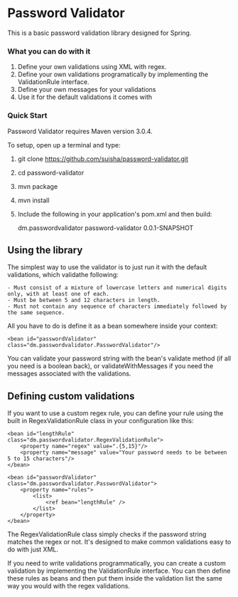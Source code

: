 Password Validator
=========

This is a basic password validation library designed for Spring.

### What you can do with it

1. Define your own validations using XML with regex.
2. Define your own validations programatically by implementing the ValidationRule interface.
3. Define your own messages for your validations
4. Use it for the default validations it comes with

### Quick Start

Password Validator requires Maven version 3.0.4. 

To setup, open up a terminal and type:

1. git clone https://github.com/suisha/password-validator.git
2. cd password-validator 
3. mvn package
4. mvn install
5. Include the following in your application's pom.xml and then build:

	<dependency>
        	<groupId>dm.passwordvalidator</groupId>
		<artifactId>password-validator</artifactId>
		<version>0.0.1-SNAPSHOT</version>
      	</dependency>

## Using the library

The simplest way to use the validator is to just run it with the default validations, which validathe following:

	- Must consist of a mixture of lowercase letters and numerical digits only, with at least one of each.
	- Must be between 5 and 12 characters in length.
	- Must not contain any sequence of characters immediately followed by the same sequence.

All you have to do is define it as a bean somewhere inside your context:

	<bean id="passwordValidator" class="dm.passwordvalidator.PasswordValidator"/>

You can validate your password string with the bean's validate method (if all you need is a boolean back), or validateWithMessages if you need the messages associated with the validations.

## Defining custom validations

If you want to use a custom regex rule, you can define your rule using the built in RegexValidationRule class in your configuration like this: 

	<bean id="lengthRule" class="dm.passwordvalidator.RegexValidationRule">
		<property name="regex" value=".{5,15}"/>
		<property name="message" value="Your password needs to be between 5 to 15 characters"/>
	</bean>
		
	<bean id="passwordValidator" class="dm.passwordvalidator.PasswordValidator">
		<property name="rules">
			<list>
				<ref bean="lengthRule" />             
			</list>
		</property>
	</bean> 

The RegexValidationRule class simply checks if the password string matches the regex or not. It's designed to make common validations easy to do with just XML.

If you need to write validations programmatically, you can create a custom validation by implementing the ValidationRule interface. You can then define these rules as beans and then put them inside the validation list the same way you would with the regex validations.
